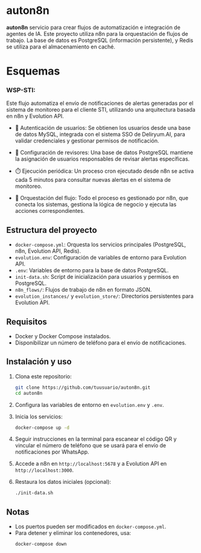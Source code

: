 # auton8n

**auton8n** servicio para crear flujos de automatización e integración de agentes de IA.
Este proyecto utiliza n8n para la orquestación de flujos de trabajo. La base de datos es PostgreSQL (información persistente), y Redis se utiliza para el almacenamiento en caché.

# Esquemas

### WSP-STI: 

Este flujo automatiza el envío de notificaciones de alertas generadas por el sistema de monitoreo para el cliente STI, utilizando una arquitectura basada en n8n y Evolution API.

- 🔐 Autenticación de usuarios: Se obtienen los usuarios desde una base de datos MySQL, integrada con el sistema SSO de Deliryum.AI, para validar credenciales y gestionar permisos de notificación.

- 🧩 Configuración de revisores: Una base de datos PostgreSQL mantiene la asignación de usuarios responsables de revisar alertas específicas.

- ⏱️ Ejecución periódica: Un proceso cron ejecutado desde n8n se activa cada 5 minutos para consultar nuevas alertas en el sistema de monitoreo.

- 🔄 Orquestación del flujo: Todo el proceso es gestionado por n8n, que conecta los sistemas, gestiona la lógica de negocio y ejecuta las acciones correspondientes.


## Estructura del proyecto

- `docker-compose.yml`: Orquesta los servicios principales (PostgreSQL, n8n, Evolution API, Redis).
- `evolution.env`: Configuración de variables de entorno para Evolution API.
- `.env`: Variables de entorno para la base de datos PostgreSQL.
- `init-data.sh`: Script de inicialización para usuarios y permisos en PostgreSQL.
- `n8n_flows/`: Flujos de trabajo de n8n en formato JSON.
- `evolution_instances/` y `evolution_store/`: Directorios persistentes para Evolution API.

## Requisitos

- Docker y Docker Compose instalados.
- Disponibilizar un número de teléfono para el envío de notificaciones.

## Instalación y uso

1. Clona este repositorio:
   ```sh
   git clone https://github.com/tuusuario/auton8n.git
   cd auton8n
   ```
2. Configura las variables de entorno en `evolution.env` y `.env`.
3. Inicia los servicios:
   ```sh
   docker-compose up -d
   ```
4. Seguir instrucciones en la terminal para escanear el código QR y vincular el número de teléfono que se usará para el envío de notificaciones por WhatsApp.

5. Accede a n8n en `http://localhost:5678` y a Evolution API en `http://localhost:3000`.
6. Restaura los datos iniciales (opcional):
   ```sh
   ./init-data.sh
   ```

## Notas

- Los puertos pueden ser modificados en `docker-compose.yml`.
- Para detener y eliminar los contenedores, usa:
  ```sh
  docker-compose down
  ```